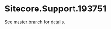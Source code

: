 # Sitecore.Support.193751

See [master branch](https://github.com/sitecoresupport/Sitecore.Support.193751) for details.